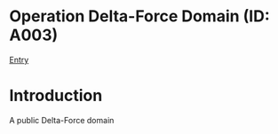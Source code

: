 # Operation Delta-Force Domain (ID: A003)
[Entry](https://ejunz.com/d/A003/)

# Introduction
A public Delta-Force domain

